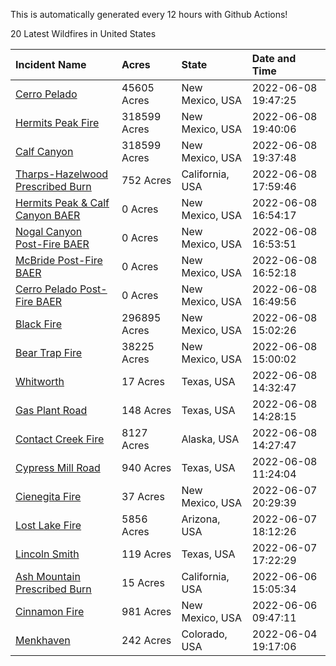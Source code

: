 This is automatically generated every 12 hours with Github Actions!

20 Latest Wildfires in United States

 | Incident Name | Acres | State | Date and Time |
|:---|:---|:---|:---|
| [Cerro Pelado](https://inciweb.nwcg.gov/incident/8075/) | 45605 Acres | New Mexico, USA | 2022-06-08 19:47:25 |
| [Hermits Peak Fire](https://inciweb.nwcg.gov/incident/8049/) | 318599 Acres | New Mexico, USA | 2022-06-08 19:40:06 |
| [Calf Canyon](https://inciweb.nwcg.gov/incident/8069/) | 318599 Acres | New Mexico, USA | 2022-06-08 19:37:48 |
| [Tharps-Hazelwood Prescribed Burn](https://inciweb.nwcg.gov/incident/8130/) | 752 Acres | California, USA | 2022-06-08 17:59:46 |
| [Hermits Peak & Calf Canyon BAER](https://inciweb.nwcg.gov/incident/8104/) | 0 Acres | New Mexico, USA | 2022-06-08 16:54:17 |
| [Nogal Canyon Post-Fire BAER](https://inciweb.nwcg.gov/incident/8072/) | 0 Acres | New Mexico, USA | 2022-06-08 16:53:51 |
| [McBride Post-Fire BAER](https://inciweb.nwcg.gov/incident/8080/) | 0 Acres | New Mexico, USA | 2022-06-08 16:52:18 |
| [Cerro Pelado Post-Fire BAER](https://inciweb.nwcg.gov/incident/8118/) | 0 Acres | New Mexico, USA | 2022-06-08 16:49:56 |
| [Black Fire](https://inciweb.nwcg.gov/incident/8103/) | 296895 Acres | New Mexico, USA | 2022-06-08 15:02:26 |
| [Bear Trap Fire](https://inciweb.nwcg.gov/incident/8093/) | 38225 Acres | New Mexico, USA | 2022-06-08 15:00:02 |
| [Whitworth](https://inciweb.nwcg.gov/incident/8134/) | 17 Acres | Texas, USA | 2022-06-08 14:32:47 |
| [Gas Plant Road](https://inciweb.nwcg.gov/incident/8136/) | 148 Acres | Texas, USA | 2022-06-08 14:28:15 |
| [Contact Creek Fire](https://inciweb.nwcg.gov/incident/8131/) | 8127 Acres | Alaska, USA | 2022-06-08 14:27:47 |
| [Cypress Mill Road](https://inciweb.nwcg.gov/incident/8137/) | 940 Acres | Texas, USA | 2022-06-08 11:24:04 |
| [Cienegita Fire](https://inciweb.nwcg.gov/incident/8132/) | 37 Acres | New Mexico, USA | 2022-06-07 20:29:39 |
| [Lost Lake Fire](https://inciweb.nwcg.gov/incident/8122/) | 5856 Acres | Arizona, USA | 2022-06-07 18:12:26 |
| [Lincoln Smith](https://inciweb.nwcg.gov/incident/8133/) | 119 Acres | Texas, USA | 2022-06-07 17:22:29 |
| [Ash Mountain Prescribed Burn ](https://inciweb.nwcg.gov/incident/8129/) | 15 Acres | California, USA | 2022-06-06 15:05:34 |
| [Cinnamon Fire](https://inciweb.nwcg.gov/incident/8128/) | 981 Acres | New Mexico, USA | 2022-06-06 09:47:11 |
| [Menkhaven](https://inciweb.nwcg.gov/incident/8124/) | 242 Acres | Colorado, USA | 2022-06-04 19:17:06 |
